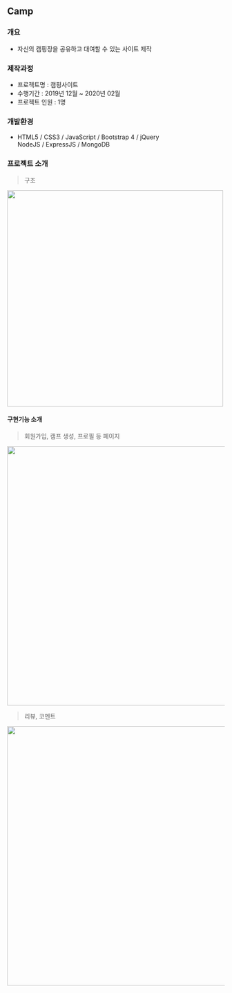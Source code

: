 Camp
----------
### 개요
- 자신의 캠핑장을 공유하고 대여할 수 있는 사이트 제작

### 제작과정
- 프로젝트명 : 캠핑사이트
- 수행기간 : 2019년 12월 ~ 2020년 02월
- 프로젝트 인원 : 1명

### 개발환경
- HTML5 / CSS3 / JavaScript / Bootstrap 4 / jQuery   
NodeJS / ExpressJS / MongoDB

### 프로젝트 소개
> 구조
<div>
  <img width="500" src="https://user-images.githubusercontent.com/48199704/94233739-59a37e00-ff43-11ea-8845-33712007dafb.JPG">
</div>

#### 구현기능 소개
> 회원가입, 캠프 생성, 프로필 등 페이지
<div>
  <img width="600" src="https://user-images.githubusercontent.com/48199704/94236697-a3db2e00-ff48-11ea-91d9-606cd848edf7.JPG">  
</div>

> 리뷰, 코멘트
<div>
  <img width="600" src="https://user-images.githubusercontent.com/48199704/94236924-f74d7c00-ff48-11ea-8d35-9d5285d799d2.JPG">
</div>
